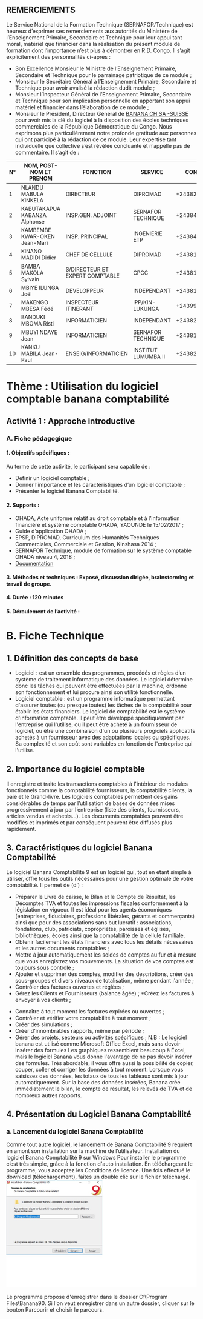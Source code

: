 ## **REMERCIEMENTS**
Le Service National de la Formation Technique (SERNAFOR/Technique) est heureux d’exprimer ses remerciements aux autorités du Ministère de l’Enseignement Primaire, Secondaire et Technique pour leur appui tant moral, matériel que financier dans la réalisation du présent module de formation dont l’importance n’est plus à démontrer en R.D. Congo.
Il s’agit explicitement des personnalités ci-après :
* Son Excellence Monsieur le Ministre de l’Enseignement Primaire, Secondaire et Technique pour le parrainage patriotique de ce module ;
* Monsieur le Secrétaire Général à l’Enseignement Primaire, Secondaire et Technique pour avoir avalisé la rédaction dudit module ;
* Monsieur l’Inspecteur Général de l’Enseignement Primaire, Secondaire et Technique pour son implication personnelle en apportant son appui matériel et financier dans l’élaboration de ce module ;
* Monsieur le Président, Directeur Général de [BANANA.CH SA -SUISSE](www.banana.ch) pour avoir mis la clé du logiciel à la disposition des écoles techniques commerciales de la République Démocratique du Congo.
Nous exprimons plus particulièrement notre profonde gratitude aux personnes qui ont participé à la rédaction de ce module. Leur expertise tant individuelle que collective s’est révélée concluante et n’appelle pas de commentaire. 
         Il s’agit de :


|     N°    |     NOM,   POST-NOM ET PRENOM       |     FONCTION                             |     SERVICE                |     CONTACT          |
|-----------|-------------------------------------|------------------------------------------|----------------------------|----------------------|
|     1     |     NLANDU MABULA KINKELA           |     DIRECTEUR                            |     DIPROMAD               |     +243820836583    |
|     2     |     KABUTAKAPUA KABANZA Alphonse    |     INSP.GEN. ADJOINT                    |     SERNAFOR TECHNIQUE     |     +243844702147    |
|     3     |     KAMBEMBE KWAR-OKEN Jean-Mari    |     INSP. PRINCIPAL                      |     INGENIERIE ETP         |     +243847414538    |
|     4     |     KINANO MADIDI Didier            |     CHEF DE CELLULE                      |     DIPROMAD               |     +243815115066    |
|     5     |     BAMBA MAKOLA Sylvain            |     S/DIRECTEUR ET EXPERT   COMPTABLE    |     CPCC                   |     +243813288526    |
|     6     |     MBIYE ILUNGA Joël               |     DEVELOPPEUR                          |     INDEPENDANT            |     +243815710535    |
|     7     |     MAKENGO MBESA Fédé              |     INSPECTEUR ITINERANT                 |     IPP/KIN-LUKUNGA        |     +243998134409    |
|     8     |     BANDUKI MBOMA Risti             |     INFORMATICIEN                        |     INDEPENDANT            |     +243823670743    |
|     9     |     MBUYI NDAYE Jean                |     INFORMATICIEN                        |     SERNAFOR TECHNIQUE     |     +243814412756    |
|     10    |     KANKU MABILA Jean-Paul          |     ENSEIG/INFORMATICIEN                 |     INSTITUT LUMUMBA II    |     +243822594654    

# Thème : Utilisation du logiciel comptable banana comptabilité
## Activité 1 : Approche introductive
### A.	Fiche pédagogique
#### 1.	Objectifs spécifiques :
Au terme de cette activité, le participant sera capable de :
* Définir un logiciel comptable ;
* Donner l’importance et les caractéristiques d’un logiciel comptable ;
* Présenter le logiciel Banana Comptabilité.
#### 2.	Supports :
* OHADA, Acte uniforme relatif au droit comptable et à l’information financière et système comptable OHADA, YAOUNDE le 15/02/2017 ;
*  	Guide d’application OHADA ;
* EPSP, DIPROMAD, Curriculum des Humanités Techniques Commerciales, Commerciale et Gestion, Kinshasa 2014 ;
* SERNAFOR Technique, module de formation sur le système comptable OHADA niveau 4, 2018 ; 
* [Documentation](www.banana.ch/fr/documentation)
#### 3.	Méthodes et techniques : Exposé, discussion dirigée, brainstorming et travail de groupe.
#### 4.	Durée : 120 minutes
#### 5.	Déroulement de l’activité :

# B.	Fiche Technique
## 1.	Définition des concepts de base
* Logiciel : est un ensemble des programmes, procédés et règles d’un système de traitement informatique des données. Le logiciel détermine donc les tâches qui peuvent être effectuées par la machine, ordonne son fonctionnement et lui procure ainsi son utilité fonctionnelle.
* Logiciel comptable : est un programme informatique permettant d'assurer toutes (ou presque toutes) les tâches de la comptabilité pour établir les états financiers.
Le logiciel de comptabilité est le système d'information comptable. Il peut être développé spécifiquement par l'entreprise qui l'utilise, ou il peut être acheté à un fournisseur de logiciel, ou être une combinaison d'un ou plusieurs progiciels applicatifs achetés à un fournisseur avec des adaptations locales ou spécifiques. Sa complexité et son coût sont variables en fonction de l'entreprise qui l'utilise.
## 2.	Importance du logiciel comptable
Il enregistre et traite les transactions comptables à l'intérieur de modules fonctionnels comme la comptabilité fournisseurs, la comptabilité clients, la paie et le Grand-livre. Les logiciels comptables permettent des gains considérables de temps par l’utilisation de bases de données mises progressivement à jour par l’entreprise (liste des clients, fournisseurs, articles vendus et achetés…). Les documents comptables peuvent être modifiés et imprimés et par conséquent peuvent être diffusés plus rapidement.
## 3.	Caractéristiques du logiciel Banana Comptabilité	
Le logiciel Banana Comptabilité 9 est un logiciel qui, tout en étant simple à utiliser, offre tous les outils nécessaires pour une gestion optimale de votre comptabilité.
Il permet de (d’) : 
* Préparer le Livre de caisse, le Bilan et le Compte de Résultat, les Décomptes TVA et toutes les impressions fiscales conformément à la législation en vigueur.
Il est idéal pour les agents économiques (entreprises, fiduciaires, professions libérales, gérants et commerçants) ainsi que pour des associations sans but lucratif : associations, fondations, club, patriciats, copropriétés, paroisses et églises, bibliothèques, écoles ainsi que la comptabilité de la cellule familiale. 
* Obtenir facilement les états financiers avec tous les détails nécessaires et les autres documents comptables ;
* Mettre à jour automatiquement les soldes de comptes au fur et à mesure que vous enregistrez vos mouvements. La situation de vos comptes est toujours sous contrôle ;
* Ajouter et supprimer des comptes, modifier des descriptions, créer des sous-groupes et divers niveaux de totalisation, même pendant l'année ;
* Contrôler des factures ouvertes et réglées ;
* Gérez les Clients et Fournisseurs (balance âgée) ;
*Créez les factures à envoyer à vos clients ;
-	Connaître à tout moment les factures expirées ou ouvertes ;
-	Contrôler et vérifier votre comptabilité à tout moment ;
-	Créer des simulations ;
-	Créer d'innombrables rapports, même par période ;
-	Gérer des projets, secteurs ou activités spécifiques ;
N.B : Le logiciel banana est utilisé comme Microsoft Office Excel, mais sans devoir insérer des formules
Les graphiques ressemblent beaucoup à Excel, mais le logiciel Banana vous donne l'avantage de ne pas devoir insérer des formules. Très abordable, il vous offre aussi la possibilité de copier, couper, coller et corriger les données à tout moment.
Lorsque vous saisissez des données, les totaux de tous les tableaux sont mis à jour automatiquement. Sur la base des données insérées, Banana crée immédiatement le bilan, le compte de résultat, les relevés de TVA et de nombreux autres rapports.
## 4.	Présentation du Logiciel Banana Comptabilité
### a.	Lancement du logiciel Banana Comptabilité
Comme tout autre logiciel, le lancement de Banana Comptabilité 9 requiert en amont son installation sur la machine de l’utilisateur.
Installation du logiciel Banana Comptabilité 9 sur Windows
Pour installer le programme c’est très simple, grâce à la fonction d'auto installation. En téléchargeant le programme, vous acceptez les Conditions de licence. Une fois effectué le download (téléchargement), faites un double clic sur le fichier téléchargé.
![logo_images](/images/DOC1_fr.jpg) 

Le programme propose d'enregistrer dans le dossier C:\Program Files\Banana90. Si l'on veut enregistrer dans un autre dossier, cliquer sur le bouton Parcourir et choisir le parcours.
